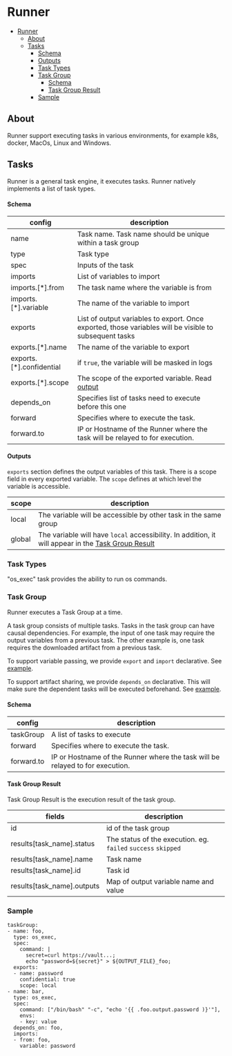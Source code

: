 # Runner
- [Runner](#runner)
  - [About](#about)
  - [Tasks](#tasks)
      - [Schema](#schema)
      - [Outputs](#outputs)
    - [Task Types](#task-types)
    - [Task Group](#task-group)
      - [Schema](#schema-1)
      - [Task Group Result](#task-group-result)
    - [Sample](#sample)
## About
Runner support executing tasks in various environments, for example k8s, docker, MacOs, Linux and Windows.

## Tasks
Runner is a general task engine, it executes tasks. Runner natively implements a list of task types.

#### Schema
| config | description
| ---  | ---
| name | Task name. Task name should be unique within a task group
| type | Task type
| spec | Inputs of the task
| imports | List of variables to import
| imports.[*].from | The task name where the variable is from
| imports.[*].variable | The name of the variable to import
| exports | List of output variables to export. Once exported, those variables will be visible to subsequent tasks 
| exports.[*].name | The name of the variable to export
| exports.[*].confidential | if `true`, the variable will be masked in logs
| exports.[*].scope | The scope of the exported variable. Read [output](#outputs)
| depends_on | Specifies list of tasks need to execute before this one
| forward | Specifies where to execute the task.
| forward.to | IP or Hostname of the Runner where the task will be relayed to for execution.

#### Outputs
`exports` section defines the output variables of this task. There is a scope field in every exported variable. The `scope` defines at which level the variable is accessible.

| scope | description
| --- | ---
| local | The variable will be accessible by other task in the same group
| global | The variable will have `local` accessibility. In addition, it will appear in the [Task Group Result](#task-group-result)


### Task Types
"os_exec" task provides the ability to run os commands.

### Task Group
Runner executes a Task Group at a time.

A task group consists of multiple tasks. Tasks in the task group can have causal dependencies. For example, the input of one task may require the output variables from a previous task. The other example is, one task requires the downloaded artifact from a previous task.

To support variable passing, we provide `export` and `import` declarative. See [example](#sample).

To support artifact sharing, we provide `depends_on` declarative. This will make sure the dependent tasks will be executed beforehand. See [example](#sample).

#### Schema
| config | description
| --- | ---
| taskGroup | A list of tasks to execute
| forward | Specifies where to execute the task.
| forward.to | IP or Hostname of the Runner where the task will be relayed to for execution.

#### Task Group Result
Task Group Result is the execution result of the task group.

| fields | description
| --- | ---
| id | id of the task group
| results[task_name].status | The status of the execution. eg. `failed` `success` `skipped`
| results[task_name].name | Task name
| results[task_name].id | Task id
| results[task_name].outputs | Map of output variable name and value

### Sample 
```
taskGroup: 
- name: foo,
  type: os_exec,
  spec:
    command: |
      secret=curl https://vault...;
      echo "password=${secret}" > ${OUTPUT_FILE}_foo;
  exports:
  - name: password
    confidential: true
    scope: local
- name: bar,
  type: os_exec,
  spec:
    command: ["/bin/bash" "-c", "echo '{{ .foo.output.password )}'"],
    envs:
    - key: value
  depends_on: foo,
  imports:
  - from: foo,
    variable: password
```
